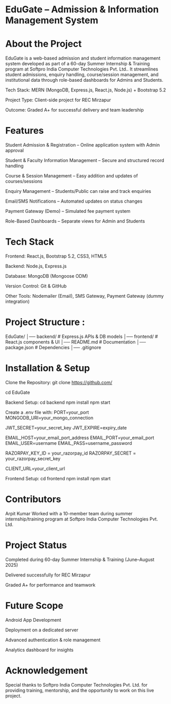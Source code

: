 # EduGate – Admission & Information Management System

# About the Project
EduGate is a web-based admission and student information management system developed as part of a 60-day Summer Internship & Training program at Softpro India Computer Technologies Pvt. Ltd..
It streamlines student admissions, enquiry handling, course/session management, and institutional data through role-based dashboards for Admins and Students.

Tech Stack: MERN (MongoDB, Express.js, React.js, Node.js) + Bootstrap 5.2

Project Type: Client-side project for REC Mirzapur

Outcome: Graded A+ for successful delivery and team leadership

# Features

Student Admission & Registration – Online application system with Admin approval

Student & Faculty Information Management – Secure and structured record handling

Course & Session Management – Easy addition and updates of courses/sessions

Enquiry Management – Students/Public can raise and track enquiries

Email/SMS Notifications – Automated updates on status changes

Payment Gateway (Demo) – Simulated fee payment system

Role-Based Dashboards – Separate views for Admin and Students

# Tech Stack
Frontend: React.js, Bootstrap 5.2, CSS3, HTML5

Backend: Node.js, Express.js

Database: MongoDB (Mongoose ODM)

Version Control: Git & GitHub

Other Tools: Nodemailer (Email), SMS Gateway, Payment Gateway (dummy integration)

# Project Structure :

EduGate/ │── backend/ # Express.js APIs & DB models │── frontend/ # React.js components & UI │── README.md # Documentation │── package.json # Dependencies │── .gitignore

# Installation & Setup
Clone the Repository:
git clone https://github.com/ 

cd EduGate

Backend Setup: cd backend npm install npm start

Create a .env file with: PORT=your_port MONGODB_URI=your_mongo_connection

JWT_SECRET=your_secret_key JWT_EXPIRE=expiry_date

EMAIL_HOST=your_email_port_address EMAIL_PORT=your_email_port EMAIL_USER=username EMAIL_PASS=username_password

RAZORPAY_KEY_ID = your_razorpay_id RAZORPAY_SECRET = your_razorpay_secret_key

CLIENT_URL=your_client_url

Frontend Setup: cd frontend npm install npm start

# Contributors
Arpit Kumar Worked with a 10-member team during summer internship/training program at Softpro India Computer Technologies Pvt. Ltd.

# Project Status
Completed during 60-day Summer Internship & Training (June–August 2025)

Delivered successfully for REC Mirzapur

Graded A+ for performance and teamwork

# Future Scope
Android App Development

Deployment on a dedicated server

Advanced authentication & role management

Analytics dashboard for insights

# Acknowledgement
Special thanks to Softpro India Computer Technologies Pvt. Ltd. for providing training, mentorship, and the opportunity to work on this live project.
